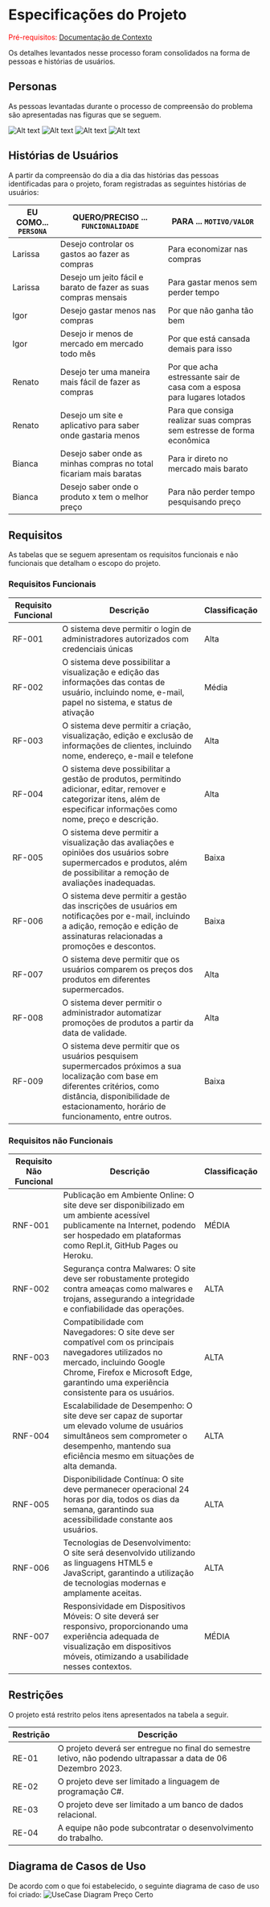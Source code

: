 # Especificações do Projeto

<span style="color:red">Pré-requisitos: <a href="1-Documentação de Contexto.md"> Documentação de Contexto</a></span>

Os detalhes levantados nesse processo foram consolidados na forma de pessoas e histórias de usuários.

## Personas

As pessoas levantadas durante o processo de compreensão do problema são apresentadas nas figuras que se seguem.

![Alt text](<Larissa A-1.png>)
![Alt text](<Igor M-1.png>)
![Alt text](<Renato N-1.png>)
![Alt text](<Bianca C-1.png>)

## Histórias de Usuários

A partir da compreensão do dia a dia das histórias das pessoas identificadas para o projeto, foram registradas as seguintes histórias de usuários:

|EU COMO... `PERSONA`| QUERO/PRECISO ... `FUNCIONALIDADE` |PARA ... `MOTIVO/VALOR`                 |
|--------------------|------------------------------------|----------------------------------------|
|Larissa | Desejo controlar os gastos ao fazer as compras | Para economizar nas compras |
|Larissa |Desejo um jeito fácil e barato de fazer as suas compras mensais | Para gastar menos sem perder tempo |
|Igor | Desejo gastar menos nas compras | Por que não ganha tão bem |
|Igor | Desejo ir menos de mercado em mercado todo mês | Por que está cansada demais para isso |
|Renato | Desejo ter uma maneira mais fácil de fazer as compras | Por que acha estressante sair de casa com a esposa para lugares lotados |
|Renato | Desejo um site e aplicativo para saber onde gastaria menos | Para que consiga realizar suas compras sem estresse de forma econômica |
|Bianca | Desejo saber onde as minhas compras no total ficariam mais baratas | Para ir direto no mercado mais barato |
|Bianca | Desejo saber onde o produto x tem o melhor preço | Para não perder tempo pesquisando preço |

## Requisitos

As tabelas que se seguem apresentam os requisitos funcionais e não funcionais que detalham o escopo do projeto.

### Requisitos Funcionais

| **Requisito Funcional** | **Descrição**                                                                                                                                                                | **Classificação** |
|--------------------------|----------------------------------------------------------------------------------------------------------------------------------------------------------------------------|-------------------|
| RF-001                 | O sistema deve permitir o login de administradores autorizados com credenciais únicas    | Alta             |
| RF-002                 | O sistema deve possibilitar a visualização e edição das informações das contas de usuário, incluindo nome, e-mail, papel no sistema, e status de ativação    | Média              |
| RF-003                 | O sistema deve permitir a criação, visualização, edição e exclusão de informações de clientes, incluindo nome, endereço, e-mail e telefone    | Alta              |
| RF-004                 | O sistema deve possibilitar a gestão de produtos, permitindo adicionar, editar, remover e categorizar itens, além de especificar informações como nome, preço e descrição.    | Alta              |
| RF-005                 | O sistema deve permitir a visualização das avaliações e opiniões dos usuários sobre supermercados e produtos, além de possibilitar a remoção de avaliações inadequadas.    | Baixa              |
| RF-006                 | O sistema deve permitir a gestão das inscrições de usuários em notificações por e-mail, incluindo a adição, remoção e edição de assinaturas relacionadas a promoções e descontos.    | Baixa              |
| RF-007                 | O sistema deve permitir que os usuários comparem os preços dos produtos em diferentes supermercados.    | Alta              |
| RF-008                 | O sistema dever permitir o administrador automatizar promoções  de produtos a partir da data de validade.    | Alta              |
| RF-009                 | O sistema deve permitir que os usuários pesquisem supermercados próximos a sua localização com base em diferentes critérios, como distância, disponibilidade de estacionamento, horário de funcionamento, entre outros.     | Baixa              |


### Requisitos não Funcionais

| **Requisito Não Funcional** | **Descrição**                                                                                                                                                                | **Classificação** |
|--------------------------|----------------------------------------------------------------------------------------------------------------------------------------------------------------------------|-------------------|
| RNF-001                  | Publicação em Ambiente Online: O site deve ser disponibilizado em um ambiente acessível publicamente na Internet, podendo ser hospedado em plataformas como Repl.it, GitHub Pages ou Heroku.                  | MÉDIA             |
| RNF-002                  | Segurança contra Malwares: O site deve ser robustamente protegido contra ameaças como malwares e trojans, assegurando a integridade e confiabilidade das operações.                   | ALTA              |
| RNF-003                  | Compatibilidade com Navegadores: O site deve ser compatível com os principais navegadores utilizados no mercado, incluindo Google Chrome, Firefox e Microsoft Edge, garantindo uma experiência consistente para os usuários. | ALTA              |
| RNF-004                  | Escalabilidade de Desempenho: O site deve ser capaz de suportar um elevado volume de usuários simultâneos sem comprometer o desempenho, mantendo sua eficiência mesmo em situações de alta demanda.  | ALTA              |
| RNF-005                  | Disponibilidade Contínua: O site deve permanecer operacional 24 horas por dia, todos os dias da semana, garantindo sua acessibilidade constante aos usuários.                          | ALTA              |
| RNF-006                  | Tecnologias de Desenvolvimento: O site será desenvolvido utilizando as linguagens HTML5 e JavaScript, garantindo a utilização de tecnologias modernas e amplamente aceitas.        | ALTA              |
| RNF-007                  | Responsividade em Dispositivos Móveis: O site deverá ser responsivo, proporcionando uma experiência adequada de visualização em dispositivos móveis, otimizando a usabilidade nesses contextos.  | MÉDIA             |

## Restrições

O projeto está restrito pelos itens apresentados na tabela a seguir.

| Restrição | Descrição                                             |
|--|-------------------------------------------------------|
|RE-01| O projeto deverá ser entregue no final do semestre letivo, não podendo ultrapassar a data de 06 Dezembro 2023.     |
|RE-02| O projeto deve ser limitado a linguagem de programação C#.       |
|RE-03| O projeto deve ser limitado a um banco de dados relacional.        |
|RE-04| A equipe não pode subcontratar o desenvolvimento do trabalho.        |


## Diagrama de Casos de Uso
De acordo com o que foi estabelecido, o seguinte diagrama de caso de uso foi criado:
![UseCase Diagram Preço Certo](https://github.com/ICEI-PUC-Minas-PMV-ADS/pmv-ads-2023-2-e2-proj-int-t3-pmv-ads-2023-2-e2-projprecocerto-g4-t3/assets/128644865/cbbab039-fbd5-41c6-9def-c278a521c33e)



